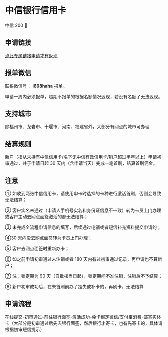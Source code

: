 # 中信银行信用卡

中信 200 🧧

## 申请链接

[点此专属链接申请才有返现](https://apply.xbme.cn/next/middle?id=2247&invite_code=zxXKDz&parent_id=2240&poster_id=2147&t=1736915009&type=2&v=v1&sign=4eb0f3c527&utm_source=url)

## 报单微信

联系微信号： **i668haha** 报单。

申请一周内必须报单，超期不报单的根据名额情况返现，若没有名额了无法返现。

## 支持城市

除福州市、龙岩市、十堰市、河南、福建省外，大部分有网点的城市可办理

## 结算规则

新户（指从未持有中信信用卡/名下无中信有效信用卡/销户超过半年以上）申请初审通过，并于申请日起 30 天内（含申请当天）完成一笔首刷，结算首刷佣金。

## 注意

① 如收到两张中信信用卡，请使用申卡时选择的卡种进行激活首刷，否则会导致无法结算；

② 客户实名未通过（申请人手机号实名和身份证信息不一致）转为卡员上门办理或客户主动去网点面签激活的都无法结算；

③ 未完成全流程申请信息的填写，后续通过电销或者短信补充资料提交申请的；

④30 天内没去网点面签转为卡员上门办理；

⑤ 客户去网点面签时重新办卡；

⑥ 如之前申请初审通过未注销或者 180 天内有过初审通过记录，再申请也不算新户；

⑦ 注：锁定期为 90 天（自批核当日起），锁定期间不准注销，注销后不予结算；

⑧ 新户初审成功后，在未首刷前办了挂失或补卡的，再刷卡，无法结算

## 申请流程

在线提交-初审通过-前往银行面签-激活成功-免卡绑定微信/支付宝消费-邮寄实体卡（大部分是初审通过后先去银行面签，然后银行才寄卡，也有先寄卡的，具体请根据初审短信提示）
